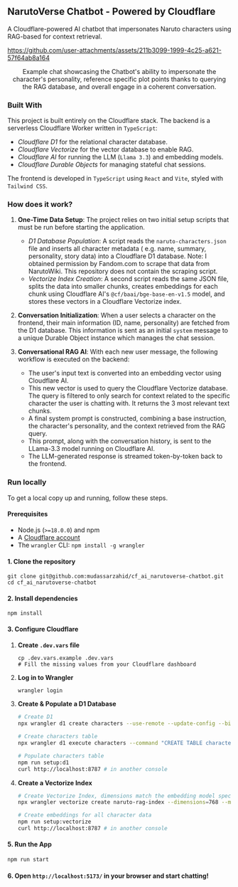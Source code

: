 ## NarutoVerse Chatbot - Powered by Cloudflare
A Cloudflare-powered AI chatbot that impersonates Naruto characters using RAG-based for context retrieval.

https://github.com/user-attachments/assets/211b3099-1999-4c25-a621-57f64ab8a164
<p align="center">Example chat showcasing the Chatbot's ability to impersonate the character's personality, reference specific plot points
thanks to querying the RAG database, and overall engage in a coherent conversation.</p>

### Built With

This project is built entirely on the Cloudflare stack. The backend is a serverless Cloudflare Worker written
in `TypeScript`:

* _Cloudflare D1_ for the relational character database.
* _Cloudflare Vectorize_ for the vector database to enable RAG.
* _Cloudflare AI_ for running the LLM (`Llama 3.3`) and embedding models.
* _Cloudflare Durable Objects_ for managing stateful chat sessions.

The frontend is developed in `TypeScript` using `React` and `Vite`, styled with `Tailwind CSS`.

### How does it work?

1. **One-Time Data Setup**:
   The project relies on two initial setup scripts that must be run before starting the application.
    * _D1 Database Population_: A script reads the `naruto-characters.json` file and inserts all character metadata (
      e.g. name, summary, personality, story data) into a Cloudflare D1 database. Note: I obtained permission by
      Fandom.com to scrape that data from NarutoWiki. This repository does not contain the scraping script.
    * _Vectorize Index Creation_: A second script reads the same JSON file, splits the data into smaller chunks,
      creates embeddings for each chunk using Cloudflare AI's `@cf/baai/bge-base-en-v1.5` model, and stores these
      vectors in a Cloudflare Vectorize index.

2. **Conversation Initialization**:
   When a user selects a character on the frontend, their main information (ID, name, personality) are fetched from the
   D1 database. This information is sent as an initial `system` message to a unique Durable Object instance which manages
   the chat session.

3. **Conversational RAG AI**:
   With each new user message, the following workflow is executed on the backend:

    * The user's input text is converted into an embedding vector using Cloudflare AI.
    * This new vector is used to query the Cloudflare Vectorize database. The query is filtered to only search for
      context related to the specific character the user is chatting with. It returns the 3 most relevant text chunks.
    * A final system prompt is constructed, combining a base instruction, the character's personality, and the
      context retrieved from the RAG query.
    * This prompt, along with the conversation history, is sent to the LLama-3.3 model running on Cloudflare AI.
    * The LLM-generated response is streamed token-by-token back to the frontend.

### Run locally

To get a local copy up and running, follow these steps.

#### Prerequisites

* Node.js (`>=18.0.0`) and npm
* A [Cloudflare account](https://dash.cloudflare.com/)
* The `wrangler` CLI: `npm install -g wrangler`

#### 1. Clone the repository

```shell
git clone git@github.com:mudassarzahid/cf_ai_narutoverse-chatbot.git
cd cf_ai_narutoverse-chatbot
```

#### 2. Install dependencies

```shell
npm install
```

#### 3. Configure Cloudflare

1. **Create `.dev.vars` file**
   ```shell
   cp .dev.vars.example .dev.vars
   # Fill the missing values from your Cloudflare dashboard
   ```
   
2. **Log in to Wrangler**
   ```bash
   wrangler login
   ```
3. **Create & Populate a D1 Database**
   ```bash
   # Create D1
   npx wrangler d1 create characters --use-remote --update-config --binding DB
   
   # Create characters table
   npx wrangler d1 execute characters --command "CREATE TABLE characters (id INTEGER PRIMARY KEY, name TEXT, href TEXT, image_url TEXT, summary TEXT, personality TEXT, summarized_personality TEXT, data TEXT, data_length INTEGER);" --remote
   
   # Populate characters table
   npm run setup:d1
   curl http://localhost:8787 # in another console
   ```
4. **Create a Vectorize Index**
   ```bash
   # Create Vectorize Index, dimensions match the embedding model specified in dev.vars
   npx wrangler vectorize create naruto-rag-index --dimensions=768 --metric=cosine --use-remote --update-config --binding VECTORIZE_INDEX
   
   # Create embeddings for all character data
   npm run setup:vectorize
   curl http://localhost:8787 # in another console
   ```

#### 5. Run the App

```bash
npm run start
```

#### 6. Open `http://localhost:5173/` in your browser and start chatting\!
